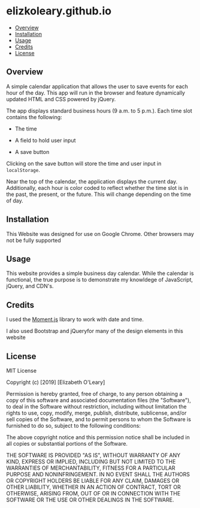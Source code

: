 # elizkoleary.github.io

* [Overview](#overview)
* [Installation](#installation)
* [Usage](#usage)
* [Credits](#credits)
* [License](#license)

## Overview
A simple calendar application that allows the user to save events for each hour of the day. This app will run in the browser and feature dynamically updated HTML and CSS powered by jQuery.

The app displays standard business hours (9 a.m. to 5 p.m.). Each time slot contains the following:

* The time

* A field to hold user input

* A save button

Clicking on the save button will store the time and user input in `localStorage`.

Near the top of the calendar, the application displays the current day. Additionally, each hour is color coded to reflect whether the time slot is in the past, the present, or the future. This will change depending on the time of day.
 

## Installation

This Website was designed for use on Google Chrome. Other browsers may not be fully supported


## Usage 

This website provides a simple business day calendar. While the calendar is functional, the true purpose is to demonstrate my knowldege of JavaScript, jQuery, and CDN's.   


## Credits
I used the [Moment.js](https://momentjs.com/) library to work with date and time. 

I also used Bootstrap and jQueryfor many of the design elements in this website



## License

MIT License

Copyright (c) [2019] [Elizabeth O'Leary]

Permission is hereby granted, free of charge, to any person obtaining a copy
of this software and associated documentation files (the "Software"), to deal
in the Software without restriction, including without limitation the rights
to use, copy, modify, merge, publish, distribute, sublicense, and/or sell
copies of the Software, and to permit persons to whom the Software is
furnished to do so, subject to the following conditions:

The above copyright notice and this permission notice shall be included in all
copies or substantial portions of the Software.

THE SOFTWARE IS PROVIDED "AS IS", WITHOUT WARRANTY OF ANY KIND, EXPRESS OR
IMPLIED, INCLUDING BUT NOT LIMITED TO THE WARRANTIES OF MERCHANTABILITY,
FITNESS FOR A PARTICULAR PURPOSE AND NONINFRINGEMENT. IN NO EVENT SHALL THE
AUTHORS OR COPYRIGHT HOLDERS BE LIABLE FOR ANY CLAIM, DAMAGES OR OTHER
LIABILITY, WHETHER IN AN ACTION OF CONTRACT, TORT OR OTHERWISE, ARISING FROM,
OUT OF OR IN CONNECTION WITH THE SOFTWARE OR THE USE OR OTHER DEALINGS IN THE
SOFTWARE.
